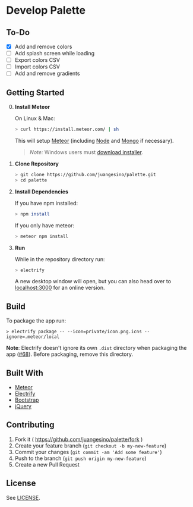 # Develop Palette

## To-Do
- [x] Add and remove colors
- [ ] Add splash screen while loading
- [ ] Export colors CSV
- [ ] Import colors CSV
- [ ] Add and remove gradients

## Getting Started

0. **Install Meteor**

    On Linux & Mac:

    ```sh
    > curl https://install.meteor.com/ | sh
    ```

    This will setup [Meteor](http://github.com/meteor/meteor) (including [Node](https://github.com/nodejs/node) and [Mongo](https://github.com/mongodb/mongo) if necessary).

    > _Note:_ Windows users must [download installer](https://www.meteor.com/install).

0. **Clone Repository**

    ```sh
    > git clone https://github.com/juangesino/palette.git
    > cd palette
    ```

0. **Install Dependencies**

    If you have npm installed:

    ```sh
    > npm install
    ```

    If you only have meteor:

    ```sh
    > meteor npm install
    ```

0. **Run**

    While in the repository directory run:

    ```sh
    > electrify
    ```

    A new desktop window will open, but you can also head over to [localhost:3000]() for an online version.


## Build

To package the app run:

```
> electrify package -- --icon=private/icon.png.icns --ignore=.meteor/local
```

**Note**: Electrify doesn't ignore its own `.dist` directory when packaging the app ([#68](https://github.com/arboleya/electrify/issues/68)). Before packaging, remove this directory.

## Built With

* [Meteor](https://www.meteor.com/)
* [Electrify](https://github.com/arboleya/electrify)
* [Bootstrap](http://getbootstrap.com/)
* [jQuery](https://jquery.com/)

## Contributing

1. Fork it ( https://github.com/juangesino/palette/fork )
2. Create your feature branch (`git checkout -b my-new-feature`)
3. Commit your changes (`git commit -am 'Add some feature'`)
4. Push to the branch (`git push origin my-new-feature`)
5. Create a new Pull Request

## License

See [LICENSE](https://github.com/juangesino/palette/blob/master/LICENSE).
